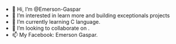 - 👋 Hi, I’m @Emerson-Gaspar
- 👀 I’m interested in learn more and building exceptionals projects  
- 🌱 I’m currently learning C language.
- 💞️ I’m looking to collaborate on .
- 📫 My Facebook: Emerson Gaspar.

<!---
Emerson-Gaspar/Emerson-Gaspar is a ✨ special ✨ repository because its `README.md` (this file) appears on your GitHub profile.
You can click the Preview link to take a look at your changes.
--->
